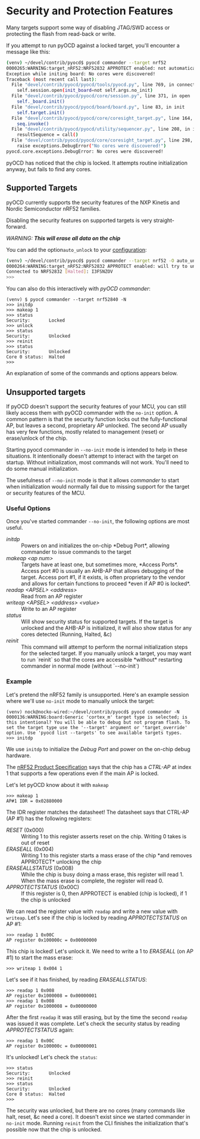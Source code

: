 # Security and Protection Features

Many targets support some way of disabling JTAG/SWD access or protecting the flash from read-back or write.

If you attempt to run pyOCD against a locked target, you'll encounter a message like this:

``` bash
(venv) ~/devel/contrib/pyocd$ pyocd commander --target nrf52
0000265:WARNING:target_nRF52:NRF52832 APPROTECT enabled: not automatically unlocking
Exception while initing board: No cores were discovered!
Traceback (most recent call last):
  File "devel/contrib/pyocd/pyocd/tools/pyocd.py", line 769, in connect
    self.session.open(init_board=not self.args.no_init)
  File "devel/contrib/pyocd/pyocd/core/session.py", line 371, in open
    self._board.init()
  File "devel/contrib/pyocd/pyocd/board/board.py", line 83, in init
    self.target.init()
  File "devel/contrib/pyocd/pyocd/core/coresight_target.py", line 164, in init
    seq.invoke()
  File "devel/contrib/pyocd/pyocd/utility/sequencer.py", line 208, in invoke
    resultSequence = call()
  File "devel/contrib/pyocd/pyocd/core/coresight_target.py", line 298, in check_for_cores
    raise exceptions.DebugError("No cores were discovered!")
pyocd.core.exceptions.DebugError: No cores were discovered!
```

pyOCD has noticed that the chip is locked. It attempts routine initialization anyway, but fails to find any cores.

## Supported Targets

pyOCD currently supports the security features of the NXP Kinetis and Nordic Semiconductor nRF52 families. 

Disabling the security features on supported targets is very straight-forward.

*WARNING: **This will erase all data on the chip***

You can add the option`auto_unlock` to your [configuration](/configuration.md):

```bash
(venv) ~/devel/contrib/pyocd$ pyocd commander --target nrf52 -O auto_unlock
0000264:WARNING:target_nRF52:NRF52832 APPROTECT enabled: will try to unlock via mass erase
Connected to NRF52832 [Halted]: I3FSNZOV
>>> 
```

You can also do this interactively with *pyOCD commander*:

```
(venv) $ pyocd commander --target nrf52840 -N
>>> initdp
>>> makeap 1
>>> status
Security:       Locked
>>> unlock
>>> status
Security:       Unlocked
>>> reinit
>>> status
Security:       Unlocked
Core 0 status:  Halted
>>>
```

An explanation of some of the commands and options appears below.

## Unsupported targets

If pyOCD doesn't support the security features of your MCU, you can still likely access them with pyOCD commander with
the `no-init` option. A common pattern is that the security function locks out the fully-functional AP, but leaves a second,
proprietary AP unlocked. The second AP usually has very few functions, mostly related to management (reset) or erase/unlock
of the chip.

Starting pyocd commander in `--no-init` mode is intended to help in these situations. It intentionally doesn't attempt
to interact with the target on startup. Without initialization, most commands will not work. You'll need to do some 
manual initialization.

The usefulness of `--no-init` mode is that it allows *commander* to start when initialization would
normally fail due to missing support for the target or security features of the MCU.

### Useful Options

Once you've started commander `--no-init`, the following options are most useful.

<dl>
<dt><em>initdp</em></dt>
<dd>Powers on and initializes the on-chip *Debug Port*, allowing commander to issue commands to the
target</dd>

<dt><em>makeap &lt;ap num&gt;</em></dt>
<dd>Targets have at least one, but sometimes more, *Access Ports*. Access port #0 is usually an AHB-AP that allows
debugging of the target. Access port #1, if it exists, is often proprietary to the vendor and allows
for certain functions to proceed *even if AP #0 is locked*.</dd>

<dt><em>readap &lt;APSEL&gt; &lt;address&gt;</em></dt>
<dd>Read from an AP register</dd>

<dt><em>writeap &lt;APSEL&gt; &lt;address&gt; &lt;value&gt;</em></dt>
<dd>Write to an AP register</dd>

<dt><em>status</em></dt>
<dd>Will show security status for supported targets. If the target is unlocked and the AHB-AP is 
initialized, it will also show status for any cores detected (Running, Halted, &c)</dd>

<dt><em>reinit</em></dt>
<dd>This command will attempt to perform the normal initialization steps for the selected target. If you
manually unlock a target, you may want to run `reinit` so that the cores are accessible *without* restarting
commander in normal mode (without `--no-init`)</dd>
</dl>

### Example

Let's pretend the nRF52 family is unsupported. Here's an example session where we'll use `no-init` mode to manually
unlock the target:

```
(venv) nock@nocko-wired:~/devel/contrib/pyocd$ pyocd commander -N
0000136:WARNING:board:Generic 'cortex_m' target type is selected; is this intentional? You will be able to debug but not program flash. To set the target type use the '--target' argument or 'target_override' option. Use 'pyocd list --targets' to see available targets types.
>>> initdp
```
We use `initdp` to initialize the *Debug Port* and power on the on-chip debug hardware.

The [nRF52 Product Specification](https://infocenter.nordicsemi.com/pdf/nRF52832_PS_v1.1.pdf) says that the chip has a 
*CTRL-AP* at index 1 that supports a few operations even if the main AP is locked.

Let's let pyOCD know about it with `makeap`

```
>>> makeap 1
AP#1 IDR = 0x02880000
```

The IDR register matches the datasheet! The datasheet says that CTRL-AP (AP #1) has the following registers:

<dl>
<dt><em>RESET</em> (0x000)</dt>
<dd>Writing 1 to this register asserts reset on the chip. Writing 0 takes is out of reset</dd>

<dt><em>ERASEALL</em> (0x004)</dt>
<dd>Writing 1 to this register starts a mass erase of the chip *and removes APPROTECT* unlocking the chip</dd>

<dt><em>ERASEALLSTATUS</em> (0x008)</dt>
<dd>While the chip is busy doing a mass erase, this register will read 1. When the mass erase is complete, the register
will read 0.</dd>

<dt><em>APPROTECTSTATUS</em> (0x00C)</dt>
<dd>If this register is 0, then APPROTECT is enabled (chip is locked), if 1 the chip is unlocked</dd>
</dl>

We can read the register value with `readap` and write a new value with `writeap`. Let's see if the chip is locked by
reading *APPROTECTSTATUS* on AP #1:

```
>>> readap 1 0x00C
AP register 0x100000c = 0x00000000
```

This chip is locked! Let's unlock it. We need to write a 1 to *ERASEALL* (on AP #1) to start the mass erase:

```
>>> writeap 1 0x004 1
```

Let's see if it has finished, by reading *ERASEALLSTATUS*:

```
>>> readap 1 0x008
AP register 0x1000008 = 0x00000001
>>> readap 1 0x008
AP register 0x1000008 = 0x00000000
```

After the first `readap` it was still erasing, but by the time the second `readap` was issued it was complete.
Let's check the security status by reading *APPROTECTSTATUS* again:

```
>>> readap 1 0x00C
AP register 0x100000c = 0x00000001
```

It's unlocked! Let's check the `status`:

```
>>> status
Security:       Unlocked
>>> reinit
>>> status
Security:       Unlocked
Core 0 status:  Halted
>>>
```

The security was unlocked, but there are no cores (many commands like halt, reset, &c need a core). It doesn't exist
since we started commander in `no-init` mode. Running `reinit` from the CLI finishes the initialization that's 
possible now that the chip is unlocked.
